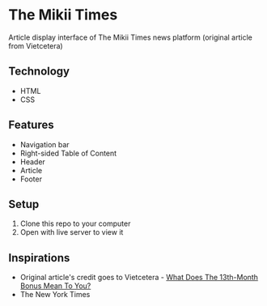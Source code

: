 # The Mikii Times
 Article display interface of The Mikii Times news platform (original article from Vietcetera)

## Technology
- HTML
- CSS

## Features
- Navigation bar
- Right-sided Table of Content
- Header
- Article
- Footer

## Setup
1. Clone this repo to your computer
2. Open with live server to view it

## Inspirations 
- Original article's credit goes to Vietcetera - [What Does The 13th-Month Bonus Mean To You?]( https://vietcetera.com/en/what-does-the-13th-month-bonus-mean-to-you)
- The New York Times
